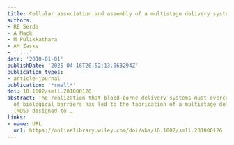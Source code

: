 ```yaml
---
title: Cellular association and assembly of a multistage delivery system
authors:
- RE Serda
- A Mack
- M Pulikkathara
- AM Zaske
- ' ...'
date: '2010-01-01'
publishDate: '2025-04-16T20:52:13.063294Z'
publication_types:
- article-journal
publication: '*small*'
doi: 10.1002/smll.201000126
abstract: The realization that blood‐borne delivery systems must overcome a multiplicity
  of biological barriers has led to the fabrication of a multistage delivery system
  (MDS) designed to …
links:
- name: URL
  url: https://onlinelibrary.wiley.com/doi/abs/10.1002/smll.201000126
---
```

